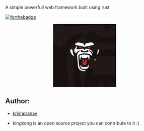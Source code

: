 A simple powerfull web framework built using rust

[![forthebadge](https://forthebadge.com/images/badges/made-with-rust.svg)](https://forthebadge.com)

<p align="center">
  <img src="https://raw.githubusercontent.com/kingkongofficial/kingkong/main/imgs/kingkong.jpeg" width="200" height="200">
</p>

## Author:
- [krishpranav](https://github.com/krishpranav)

- kingkong is an open source project you can contribute to it :)
